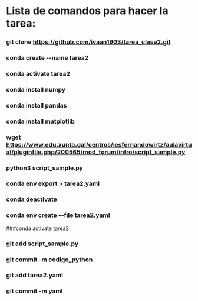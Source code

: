 # Lista de comandos para hacer la tarea:

### git clone https://github.com/ivaan1903/tarea_clase2.git
### conda create --name tarea2
### conda activate tarea2
### conda install numpy
### conda install pandas
### conda install matplotlib
### wget https://www.edu.xunta.gal/centros/iesfernandowirtz/aulavirtual/pluginfile.php/200565/mod_forum/intro/script_sample.py
### python3 script_sample.py
### conda env export > tarea2.yaml
### conda deactivate
### conda env create --file tarea2.yaml
###conda activate tarea2
### git add script_sample.py
### git commit -m codigo_python
### git add tarea2.yaml
### git commit -m yaml
